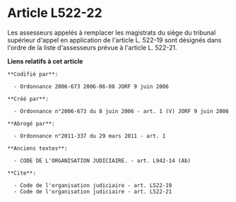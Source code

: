 # Article L522-22

Les assesseurs appelés à remplacer les magistrats du siège du tribunal supérieur d'appel en application de l'article L.
522-19 sont désignés dans l'ordre de la liste d'assesseurs prévue à l'article L. 522-21.

**Liens relatifs à cet article**

	**Codifié par**:

	  - Ordonnance 2006-673 2006-06-08 JORF 9 juin 2006

	**Créé par**:

	  - Ordonnance n°2006-673 du 8 juin 2006 - art. 1 (V) JORF 9 juin 2006

	**Abrogé par**:

	  - Ordonnance n°2011-337 du 29 mars 2011 - art. 1

	**Anciens textes**:

	  - CODE DE L'ORGANISATION JUDICIAIRE. - art. L942-14 (Ab)

	**Cite**:

	  - Code de l'organisation judiciaire - art. L522-19
	  - Code de l'organisation judiciaire - art. L522-21
